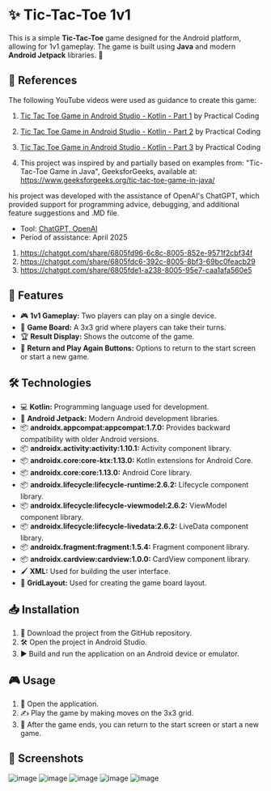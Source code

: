 # ✨ Tic-Tac-Toe 1v1

This is a simple **Tic-Tac-Toe** game designed for the Android platform, allowing for 1v1 gameplay. The game is built using **Java** and modern **Android Jetpack** libraries. 📱


## 🔗 References

The following YouTube videos were used as guidance to create this game:

1. [Tic Tac Toe Game in Android Studio - Kotlin - Part 1](https://www.youtube.com/watch?v=Fa5egLurW5U&list=PLcSIMAULmMyftO2SvNGE5mmYKKeAWCJUm) by Practical Coding
2. [Tic Tac Toe Game in Android Studio - Kotlin - Part 2](https://www.youtube.com/watch?v=qBAYVKT8ITI&list=PLcSIMAULmMyftO2SvNGE5mmYKKeAWCJUm&index=2) by Practical Coding
3. [Tic Tac Toe Game in Android Studio - Kotlin - Part 3](https://www.youtube.com/watch?v=2QzgtsUrRL8&list=PLcSIMAULmMyftO2SvNGE5mmYKKeAWCJUm&index=3) by Practical Coding

1. This project was inspired by and partially based on examples from:
"Tic-Tac-Toe Game in Java", GeeksforGeeks, available at: https://www.geeksforgeeks.org/tic-tac-toe-game-in-java/

his project was developed with the assistance of OpenAI's ChatGPT, which provided support for programming advice, debugging, and additional feature suggestions and .MD file.

- Tool: [ChatGPT, OpenAI](https://openai.com/chatgpt)
- Period of assistance: April 2025

1. https://chatgpt.com/share/6805fd96-6c8c-8005-852e-9571f2cbf34f
2. https://chatgpt.com/share/6805fdc6-392c-8005-8bf3-69bc0feacb29
3. https://chatgpt.com/share/6805fde1-a238-8005-95e7-caa1afa560e5
   
   
## 🎯 Features

- 🎮 **1v1 Gameplay:** Two players can play on a single device.
- 🧩 **Game Board:** A 3x3 grid where players can take their turns.
- 🏆 **Result Display:** Shows the outcome of the game.
- 🔄 **Return and Play Again Buttons:** Options to return to the start screen or start a new game.

## 🛠️ Technologies

- 💻 **Kotlin:** Programming language used for development.
- 🚀 **Android Jetpack:** Modern Android development libraries.
- 📦 **androidx.appcompat:appcompat:1.7.0:** Provides backward compatibility with older Android versions.
- 📦 **androidx.activity:activity:1.10.1:** Activity component library.
- 📦 **androidx.core:core-ktx:1.13.0:** Kotlin extensions for Android Core.
- 📦 **androidx.core:core:1.13.0:** Android Core library.
- 📦 **androidx.lifecycle:lifecycle-runtime:2.6.2:** Lifecycle component library.
- 📦 **androidx.lifecycle:lifecycle-viewmodel:2.6.2:** ViewModel component library.
- 📦 **androidx.lifecycle:lifecycle-livedata:2.6.2:** LiveData component library.
- 📦 **androidx.fragment:fragment:1.5.4:** Fragment component library.
- 📦 **androidx.cardview:cardview:1.0.0:** CardView component library.
- 🖌️ **XML:** Used for building the user interface.
- 🧱 **GridLayout:** Used for creating the game board layout.

## 📥 Installation

1. 📂 Download the project from the GitHub repository.
2. 🛠️ Open the project in Android Studio.
3. ▶️ Build and run the application on an Android device or emulator.

## 🎮 Usage

1. 📱 Open the application.
2. ✍️ Play the game by making moves on the 3x3 grid.
3. 🏁 After the game ends, you can return to the start screen or start a new game.

## 📸 Screenshots

![image](https://github.com/user-attachments/assets/9e194ed8-3693-4470-8b8d-31b2c8935f7a)
![image](https://github.com/user-attachments/assets/dc72ba98-5cf9-4f11-acfb-75bf01f9f77d)
![image](https://github.com/user-attachments/assets/eb1f402f-fa1c-4ebe-8c8a-9ef7b43f47cc)
![image](https://github.com/user-attachments/assets/75ba2bd3-b79b-47f8-8a23-dbb6a29a0432)
![image](https://github.com/user-attachments/assets/a5aa6fc2-3cc7-48f2-a3aa-f013bf0d026b)








